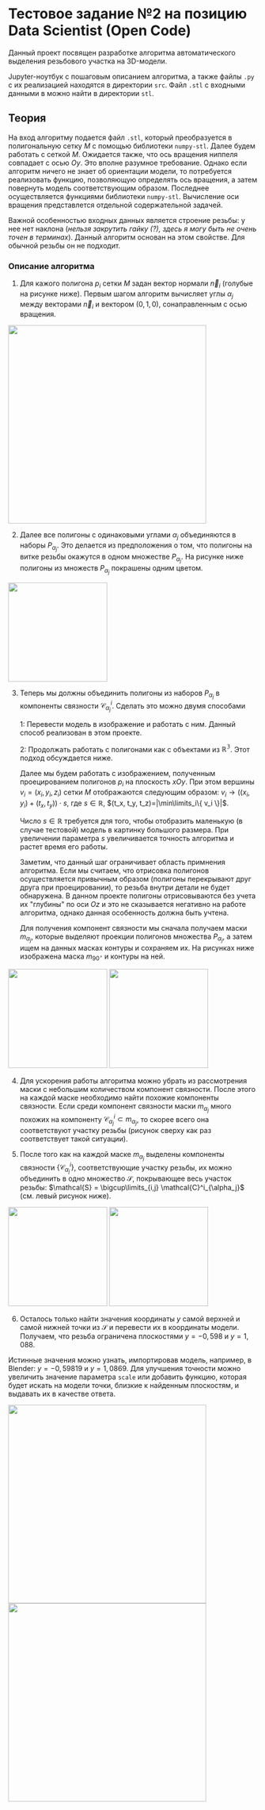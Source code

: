 # Тестовое задание №2 на позицию Data Scientist (Open Code)

Данный проект посвящен разработке алгоритма автоматического выделения резьбового участка на 3D-модели.

Jupyter-ноутбук с пошаговым описанием алгоритма, а также файлы `.py` с их реализацией находятся в директории `src`. Файл `.stl` с входными данными в можно найти в директории `stl`. 

## Теория

На вход алгоритму подается файл `.stl`, который преобразуется в полигональную сетку $M$ с помощью библиотеки `numpy-stl`. Далее будем работать с сеткой $M$. Ожидается также, что ось вращения ниппеля совпадает с осью $Oy$. Это вполне разумное требование. Однако если алгоритм ничего не знает об ориентации модели, то потребуется реализовать функцию, позволяющую определять ось вращения, а затем повернуть модель соответствующим образом. Последнее осуществляется функциями библиотеки `numpy-stl`. Вычисление оси вращения представлется отдельной содержательной задачей.

Важной особенностью входных данных является строение резьбы: у нее нет наклона (*нельзя закрутить гайку (?), здесь я могу быть не очень точен в терминах*). Данный алгоритм основан на этом свойстве. Для обычной резьбы он не подходит.

### Описание алгоритма

1. Для кажого полигона $p_i$ сетки $M$ задан вектор нормали $\vec{n}_i$ (голубые на рисунке ниже). Первым шагом алгоритм вычисляет углы $\alpha_j$ между векторами $\vec{n}_i$ и вектором $(0,1,0)$, сонаправленным с осью вращения.

<p align="left">
  <img src="https://github.com/inzrv/open-code-test-2/blob/main/pics/pic_1.png" width="400">
</p>

2. Далее все полигоны с одинаковыми углами $\alpha_j$ объединяются в наборы $P_{\alpha_j}$. Это делается из предположения о том, что полигоны на витке резьбы окажутся в одном множестве $P_{\alpha_j}$. На рисунке ниже полигоны из множеств $P_{\alpha_j}$ покрашены одним цветом.

<p align="left">
  <img src="https://github.com/inzrv/open-code-test-2/blob/main/pics/pic_2.png" width="200">
</p>

3. Теперь мы должны объединить полигоны из наборов $P_{\alpha_j}$ в компоненты связности $\mathcal{C}^i_{\alpha_j}$. Сделать это можно двумя способами 

    1: Перевести модель в изображение и работать с ним. Данный способ реализован в этом проекте.
    
    2: Продолжать работать с полигонами как с объектами из $\mathbb{R^3}$. Этот подход обсуждается ниже.
  
    Далее мы будем работать с изображением, полученным проецированием полигонов $p_i$ на плоскость $xOy$. При этом вершины $v_i = (x_i, y_i, z_i)$ сетки $M$ отображаются следующим образом: $v_i \to ((x_i, y_i) + (t_x, t_y)) \cdot s$, где $s \in \mathbb{R}$, $(t_x, t_y, t_z)=|\min\limits_i\{ v_i \}|$. 
  
    Число $s \in \mathbb{R}$ требуется для того, чтобы отобразить маленькую (в случае тестовой) модель в картинку большого размера. При увеличении параметра $s$ увеличивается точность алгоритма и растет время его работы. 
  
    Заметим, что данный шаг ограничивает область примнения алгоритма. Если мы считаем, что отрисовка полигонов осуществляется привычным образом (полигоны перекрывают друг друга при проецировании), то резьба внутри детали не будет обнаружена. В данном проекте полигоны отрисовываются без учета их "глубины" по оси $Oz$ и это не сказывается негативно на работе алгоритма, однако данная особенность должна быть учтена.
    
    Для получения компонент связности мы сначала получаем маски $m_{\alpha_j}$, которые выделяют проекции полигонов множества $P_{\alpha_j}$, а затем ищем на данных масках контуры и сохраняем их. На рисунках ниже изображена маска $m_{90^\circ}$ и контуры на ней.
    
  <p float="left">
    <img src="https://github.com/inzrv/open-code-test-2/blob/main/pics/pic_3.png" width="200" />
    <img src="https://github.com/inzrv/open-code-test-2/blob/main/pics/pic_4.png" width="200" /> 
  </p>
  
  4. Для ускорения работы алгоритма можно убрать из рассмотрения маски с небольшим количеством компонент связности. После этого на каждой маске необходимо найти похожие компоненты связности. Если среди компонент связности маски $m_{\alpha_j}$ много похожих на компоненту $\mathcal{C}^i_{\alpha_j} \subset m_{\alpha_j}$, то скорее всего она соответствуют участку резьбы (рисунок сверху как раз соответствует такой ситуации).
  
  5. После того как на каждой маске $m_{\alpha_j}$ выделены компоненты связности $\{ \mathcal{C}^i_{\alpha_j}\}$, соответствующие участку резьбы, их можно объединить в одно множество $\mathcal{S}$, покрывающее весь участок резьбы:
  $\mathcal{S} = \bigcup\limits_{i,j} \mathcal{C}^i_{\alpha_j}$ (см. левый рисунок ниже). 
  
  <p float="left">
    <img src="https://github.com/inzrv/open-code-test-2/blob/main/pics/pic_5.png" width="200" />
    <img src="https://github.com/inzrv/open-code-test-2/blob/main/pics/pic_6.png" width="200" /> 
  </p>
  
  6. Осталось только найти значения координаты $y$ самой верхней и самой нижней точки из $\mathcal{S}$ и перевести их в координаты модели. Получаем, что резьба ограничена плоскостями $y = -0,598$ и $y = 1,088$.
  
  Истинные значения можно узнать, импортировав модель, например, в Blender: $y = -0,59819$ и $y = 1,0869$. Для улучшения точности можно увеличить значение  параметра `scale` или добавить функцию, которая будет искать на модели точки, близкие к найденным плоскостям, и выдавать их в качестве ответа.
  
  <p float="left">
  <img src="https://github.com/inzrv/open-code-test-2/blob/main/pics/pic_7.png" width="400" /> 
  <img src="https://github.com/inzrv/open-code-test-2/blob/main/pics/pic_8.png" width="400" /> 
  </p>
    
    
    
    
    
    
    
    
    
    
